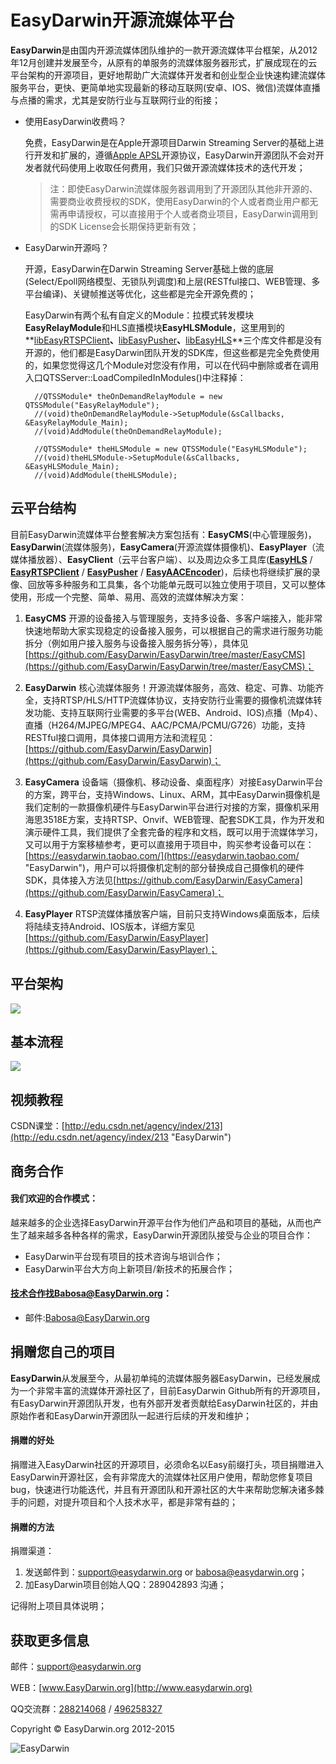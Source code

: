 # EasyDarwin开源流媒体平台 #

**EasyDarwin**是由国内开源流媒体团队维护的一款开源流媒体平台框架，从2012年12月创建并发展至今，从原有的单服务的流媒体服务器形式，扩展成现在的云平台架构的开源项目，更好地帮助广大流媒体开发者和创业型企业快速构建流媒体服务平台，更快、更简单地实现最新的移动互联网(安卓、IOS、微信)流媒体直播与点播的需求，尤其是安防行业与互联网行业的衔接；

- 使用EasyDarwin收费吗？

	免费，EasyDarwin是在Apple开源项目Darwin Streaming Server的基础上进行开发和扩展的，遵循[Apple APSL](http://www.opensource.apple.com/license/apsl/ "Apple APSL")开源协议，EasyDarwin开源团队不会对开发者就代码使用上收取任何费用，我们只做开源流媒体技术的迭代开发；
	
	
	> 注：即使EasyDarwin流媒体服务器调用到了开源团队其他非开源的、需要商业收费授权的SDK，使用EasyDarwin的个人或者商业用户都无需再申请授权，可以直接用于个人或者商业项目，EasyDarwin调用到的SDK License会长期保持更新有效；

- EasyDarwin开源吗？

	开源，EasyDarwin在Darwin Streaming Server基础上做的底层(Select/Epoll网络模型、无锁队列调度)和上层(RESTful接口、WEB管理、多平台编译)、关键帧推送等优化，这些都是完全开源免费的；

	EasyDarwin有两个私有自定义的Module：拉模式转发模块**EasyRelayModule**和HLS直播模块**EasyHLSModule**，这里用到的**[libEasyRTSPClient](https://github.com/EasyDarwin/EasyRTSPClient "EasyRTSPClient")**、**[libEasyPusher](https://github.com/EasyDarwin/EasyPusher "EasyPusher")**、**[libEasyHLS](https://github.com/EasyDarwin/EasyHLS "EasyHLS")**三个库文件都是没有开源的，他们都是EasyDarwin团队开发的SDK库，但这些都是完全免费使用的，如果您觉得这几个Module对您没有作用，可以在代码中删除或者在调用入口QTSServer::LoadCompiledInModules()中注释掉：

		//QTSSModule* theOnDemandRelayModule = new QTSSModule("EasyRelayModule");
		//(void)theOnDemandRelayModule->SetupModule(&sCallbacks, &EasyRelayModule_Main);
		//(void)AddModule(theOnDemandRelayModule);

		//QTSSModule* theHLSModule = new QTSSModule("EasyHLSModule");
		//(void)theHLSModule->SetupModule(&sCallbacks, &EasyHLSModule_Main);
		//(void)AddModule(theHLSModule);


## 云平台结构 ##

目前EasyDarwin流媒体平台整套解决方案包括有：**EasyCMS**(中心管理服务)，**EasyDarwin**(流媒体服务)，**EasyCamera**(开源流媒体摄像机)、**EasyPlayer**（流媒体播放器）、**EasyClient**（云平台客户端）、以及周边众多工具库([**EasyHLS**](https://github.com/EasyDarwin/EasyHLS "EasyHLS") / [**EasyRTSPClient**](https://github.com/EasyDarwin/EasyRTSPClient "EasyRTSPClient") / [**EasyPusher**](https://github.com/EasyDarwin/EasyPusher "EasyPusher") / [**EasyAACEncoder**](https://github.com/EasyDarwin/EasyAACEncoder "EasyAACEncoder"))，后续也将继续扩展的录像、回放等多种服务和工具集，各个功能单元既可以独立使用于项目，又可以整体使用，形成一个完整、简单、易用、高效的流媒体解决方案：

1. **EasyCMS** 开源的设备接入与管理服务，支持多设备、多客户端接入，能非常快速地帮助大家实现稳定的设备接入服务，可以根据自己的需求进行服务功能拆分（例如用户接入服务与设备接入服务拆分等），具体见[https://github.com/EasyDarwin/EasyDarwin/tree/master/EasyCMS](https://github.com/EasyDarwin/EasyDarwin/tree/master/EasyCMS)；

1. **EasyDarwin** 核心流媒体服务！开源流媒体服务，高效、稳定、可靠、功能齐全，支持RTSP/HLS/HTTP流媒体协议，支持安防行业需要的摄像机流媒体转发功能、支持互联网行业需要的多平台(WEB、Android、IOS)点播（Mp4）、直播（H264/MJPEG/MPEG4、AAC/PCMA/PCMU/G726）功能，支持RESTful接口调用，具体接口调用方法和流程见：[https://github.com/EasyDarwin/EasyDarwin](https://github.com/EasyDarwin/EasyDarwin)；

1. **EasyCamera** 设备端（摄像机、移动设备、桌面程序）对接EasyDarwin平台的方案，跨平台，支持Windows、Linux、ARM，其中EasyDarwin摄像机是我们定制的一款摄像机硬件与EasyDarwin平台进行对接的方案，摄像机采用海思3518E方案，支持RTSP、Onvif、WEB管理、配套SDK工具，作为开发和演示硬件工具，我们提供了全套完备的程序和文档，既可以用于流媒体学习，又可以用于方案移植参考，更可以直接用于项目中，购买参考设备可以在：[https://easydarwin.taobao.com/](https://easydarwin.taobao.com/ "EasyDarwin")，用户可以将摄像机定制的部分替换成自己摄像机的硬件SDK，具体接入方法见[https://github.com/EasyDarwin/EasyCamera](https://github.com/EasyDarwin/EasyCamera)；

1. **EasyPlayer** RTSP流媒体播放客户端，目前只支持Windows桌面版本，后续将陆续支持Android、IOS版本，详细方案见[https://github.com/EasyDarwin/EasyPlayer](https://github.com/EasyDarwin/EasyPlayer)；

## 平台架构 ##
![](http://www.easydarwin.org/skin/easydarwin/images/platform201603252.png)

## 基本流程 ##
![](http://www.easydarwin.org/skin/easydarwin/images/architecture20150825.png)

## 视频教程 ##

CSDN课堂：[http://edu.csdn.net/agency/index/213](http://edu.csdn.net/agency/index/213 "EasyDarwin")

## 商务合作 ##
#### 我们欢迎的合作模式： ####

越来越多的企业选择EasyDarwin开源平台作为他们产品和项目的基础，从而也产生了越来越多各种各样的需求，EasyDarwin开源团队接受与企业的项目合作：

- EasyDarwin平台现有项目的技术咨询与培训合作；
- EasyDarwin平台大方向上新项目/新技术的拓展合作；

#### 技术合作找Babosa@EasyDarwin.org： ####
- 邮件:Babosa@EasyDarwin.org

## 捐赠您自己的项目 ##


**EasyDarwin**从发展至今，从最初单纯的流媒体服务器EasyDarwin，已经发展成为一个非常丰富的流媒体开源社区了，目前EasyDarwin Github所有的开源项目，有EasyDarwin开源团队开发，也有外部开发者贡献给EasyDarwin社区的，并由原始作者和EasyDarwin开源团队一起进行后续的开发和维护；

#### 捐赠的好处 ####

捐赠进入EasyDarwin社区的开源项目，必须命名以Easy前缀打头，项目捐赠进入EasyDarwin开源社区，会有非常庞大的流媒体社区用户使用，帮助您修复项目bug，快速进行功能迭代，并且有开源团队和开源社区的大牛来帮助您解决诸多棘手的问题，对提升项目和个人技术水平，都是非常有益的；

#### 捐赠的方法 ####

捐赠渠道：

1. 发送邮件到：support@easydarwin.org or  babosa@easydarwin.org；
2. 加EasyDarwin项目创始人QQ：289042893 沟通；

记得附上项目具体说明；

## 获取更多信息 ##

邮件：[support@easydarwin.org](mailto:support@easydarwin.org) 

WEB：[www.EasyDarwin.org](http://www.easydarwin.org)

QQ交流群：[288214068](http://jq.qq.com/?_wv=1027&k=2Dlyhr7 "EasyDarwin交流群1") / [496258327](http://jq.qq.com/?_wv=1027&k=2Hyz2ea "EasyDarwin交流群2")

Copyright &copy; EasyDarwin.org 2012-2015

![EasyDarwin](http://www.easydarwin.org/skin/easydarwin/images/wx_qrcode.jpg)